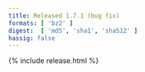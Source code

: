 ```yaml
---
title: Released 1.7.1 (bug fix)
formats: [ 'bz2' ]
digest:  [ 'md5', 'sha1', 'sha512' ]
hassig: false
---
```

{% include release.html %}
